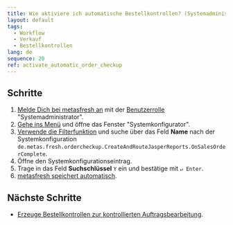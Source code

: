 ```yaml
---
title: Wie aktiviere ich automatische Bestellkontrollen? (Systemadministrator)
layout: default
tags:
  - Workflow
  - Verkauf
  - Bestellkontrollen
lang: de
sequence: 20
ref: activate_automatic_order_checkup
---
```


## Schritte
1. [Melde Dich bei metasfresh an](Anmeldung) mit der [Benutzerrolle](NeueBenutzerrolle) "Systemadministrator".
1. [Gehe ins Menü](Menu) und öffne das Fenster "Systemkonfigurator".
1. [Verwende die Filterfunktion](Filterfunktion) und suche über das Feld **Name** nach der Systemkonfiguration `de.metas.fresh.ordercheckup.CreateAndRouteJasperReports.OnSalesOrderComplete`.
1. Öffne den Systemkonfigurationseintrag.
1. Trage in das Feld **Suchschlüssel** `Y` ein und bestätige mit `↵ Enter`.
1. [metasfresh speichert automatisch](Speicheranzeige).

## Nächste Schritte
- [Erzeuge Bestellkontrollen zur kontrollierten Auftragsbearbeitung](Automatische_Bestellkontrollen).
